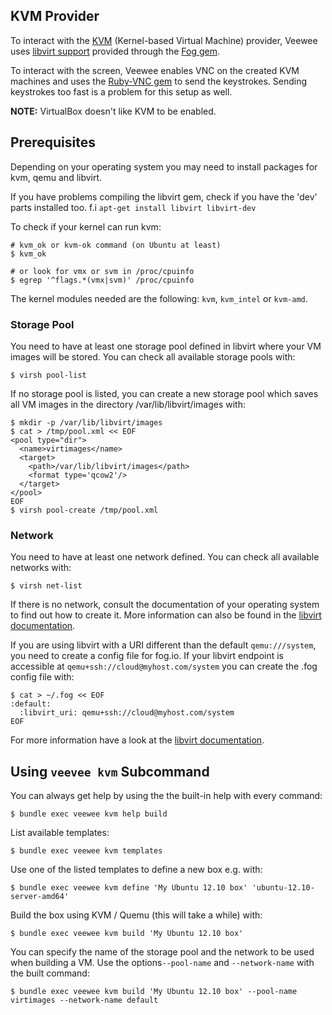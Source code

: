 ## KVM Provider

To interact with the [KVM](http://www.linux-kvm.org/) (Kernel-based Virtual Machine) provider, Veewee uses [libvirt support](http://libvirt.org/ruby/) provided through the [Fog gem](http://fog.io).

To interact with the screen, Veewee enables VNC on the created KVM machines
and uses the [Ruby-VNC gem](http://code.google.com/p/ruby-vnc/) to send the keystrokes. Sending keystrokes too fast is a problem for this setup as well.

**NOTE:** VirtualBox doesn't like KVM to be enabled.

## Prerequisites

Depending on your operating system you may need to install packages for kvm,
qemu and libvirt.

If you have problems compiling the libvirt gem, check if you have the 'dev' parts installed too. 
f.i ``apt-get install libvirt libvirt-dev``

To check if your kernel can run kvm:

    # kvm_ok or kvm-ok command (on Ubuntu at least)
    $ kvm_ok
    
    # or look for vmx or svm in /proc/cpuinfo
    $ egrep '^flags.*(vmx|svm)' /proc/cpuinfo

The kernel modules needed are the following: `kvm`, `kvm_intel` or `kvm-amd`.

### Storage Pool

You need to have at least one storage pool defined in libvirt where your VM
images will be stored. You can check all available storage pools with:

    $ virsh pool-list

If no storage pool is listed, you can create a new storage pool which saves all
VM images in the directory /var/lib/libvirt/images with:

    $ mkdir -p /var/lib/libvirt/images
    $ cat > /tmp/pool.xml << EOF
    <pool type="dir">
      <name>virtimages</name>
      <target>
        <path>/var/lib/libvirt/images</path>
        <format type='qcow2'/>
      </target>
    </pool>
    EOF
    $ virsh pool-create /tmp/pool.xml

### Network

You need to have at least one network defined. You can check all available
networks with:

    $ virsh net-list

If there is no network, consult the documentation of your operating
system to find out how to create it. More information can also be found in the
[libvirt documentation](http://libvirt.org/formatdomain.html#elementsNICS).

If you are using libvirt with a URI different than the default `qemu:///system`,
you need to create a config file for fog.io. If your libvirt endpoint is
accessible at `qemu+ssh://cloud@myhost.com/system` you can create the .fog config
file with:

    $ cat > ~/.fog << EOF
    :default:
      :libvirt_uri: qemu+ssh://cloud@myhost.com/system
    EOF

For more information have a look at the
[libvirt documentation](http://libvirt.org/drvqemu.html#uris).

## Using `veevee kvm` Subcommand

You can always get help by using the the built-in help with every command:

    $ bundle exec veewee kvm help build

List available templates:

    $ bundle exec veewee kvm templates

Use one of the listed templates to define a new box e.g. with:

    $ bundle exec veewee kvm define 'My Ubuntu 12.10 box' 'ubuntu-12.10-server-amd64'

Build the box using KVM / Quemu (this will take a while) with:

    $ bundle exec veewee kvm build 'My Ubuntu 12.10 box'

You can specify the name of the storage pool and the network to be used when
building a VM. Use the options`--pool-name` and `--network-name` with the built
command:

    $ bundle exec veewee kvm build 'My Ubuntu 12.10 box' --pool-name virtimages --network-name default
